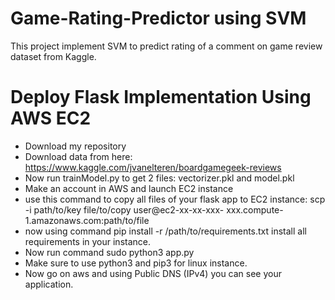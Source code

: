 # Game-Rating-Predictor using SVM
This project implement SVM to predict rating of a comment on game review dataset from Kaggle.

# Deploy Flask Implementation Using AWS EC2
- Download my repository
- Download data from here: https://www.kaggle.com/jvanelteren/boardgamegeek-reviews 
- Now run trainModel.py to get 2 files: vectorizer.pkl and model.pkl
- Make an account in AWS and launch EC2 instance
- use this command to copy all files of your flask app to EC2 instance: scp -i path/to/key file/to/copy user@ec2-xx-xx-xxx- xxx.compute-1.amazonaws.com:path/to/file
- now using command pip install -r /path/to/requirements.txt install all requirements in your instance.
- Now run command sudo python3 app.py 
- Make sure to use python3 and pip3 for linux instance.
- Now go on aws and using Public DNS (IPv4) you can see your application.
